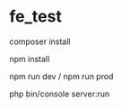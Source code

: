 fe_test
=======

composer install

npm install

npm run dev / npm run prod

php bin/console server:run